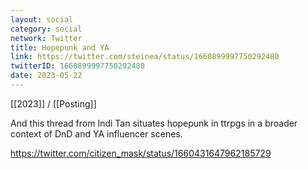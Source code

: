 ```yaml
---
layout: social
category: social
network: Twitter
title: Hopepunk and YA
link: https://twitter.com/steinea/status/1660899997750292480
twitterID: 1660899997750292480
date: 2023-05-22
---
```


[[2023]] / [[Posting]]

And this thread from Indi Tan situates hopepunk in ttrpgs in a broader context of DnD and YA influencer scenes.

<https://twitter.com/citizen_mask/status/1660431647962185729>
